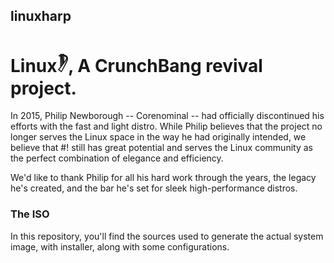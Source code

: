 ## linuxharp
# Linux𓏢, A CrunchBang revival project.

In 2015, Philip Newborough -- Corenominal -- had officially discontinued his efforts with the fast and light distro. While Philip believes that the project no longer serves the Linux space in the way he had originally intended, we believe that #! still has great potential and serves the Linux community as the perfect combination of elegance and efficiency.

We'd like to thank Philip for all his hard work through the years, the legacy he's created, and the bar he's set for sleek high-performance distros.

### The ISO

In this repository, you'll find the sources used to generate the actual system image, with installer, along with some configurations.
